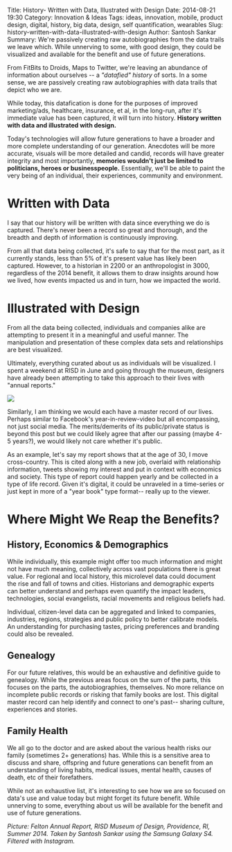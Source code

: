 Title: History- Written with Data, Illustrated with Design
Date: 2014-08-21 19:30
Category: Innovation & Ideas
Tags: ideas, innovation, mobile, product design, digital, history, big data, design, self quantification, wearables
Slug: history-written-with-data-illustrated-with-design
Author: Santosh Sankar
Summary: We're passively creating raw autobiographies from the data trails we leave which. While unnerving to some, with good design, they could be visualized and available for the benefit and use of future generations.

From FitBits to Droids, Maps to Twitter, we're leaving an abundance of information about ourselves -- a *"datafied" history* of sorts. In a some sense, we are passively creating raw autobiographies with data trails that depict who we are. 

While today, this datafication is done for the purposes of improved marketing/ads, healthcare, insurance, et al, in the long-run, after it's immediate value has been captured, it will turn into history. **History written with data and illustrated with design.**

Today's technologies will allow future generations to have a broader and more complete understanding of our generation. Anecdotes will be more accurate, visuals will be more detailed and candid, records will have greater integrity and most importantly, **memories wouldn't just be limited to politicians, heroes or businesspeople.** Essentially, we'll be able to paint the very being of an individual, their experiences, community and environment.

# Written with Data

I say that our history will be written with data since everything we do is captured. There's never been a record so great and thorough, and the breadth and depth of information is continuously improving.

From all that data being collected, it's safe to say that for the most part, as it currently stands, less than 5% of it's present value has likely been captured. However, to a historian in 2200 or an anthropologist in 3000, regardless of the 2014 benefit, it allows them to draw insights around how we lived, how events impacted us and in turn, how we impacted the world.

# Illustrated with Design

From all the data being collected, individuals and companies alike are attempting to present it in a meaningful and useful manner. The manipulation and presentation of these complex data sets and relationships are best visualized.

Ultimately, everything curated about us as individuals will be visualized. I spent a weekend at RISD in June and going through the museum, designers have already been attempting to take this approach to their lives with "annual reports."

<img src="/../../../../images/RISDannual.jpg" align = "center">

Similarly, I am thinking we would each have a master record of our lives. Perhaps similar to Facebook's year-in-review-video but all encompassing, not just social media. The merits/demerits of its public/private status is beyond this post but we could likely agree that after our passing (maybe 4-5 years?), we would likely not care whether it's public. 

As an example, let's say my report shows that at the age of 30, I move cross-country. This is cited along with a new job, overlaid with relationship information, tweets showing my interest and put in context with economics and society. This type of report could happen yearly and be collected in a type of life record. Given it's digital, it could be unraveled in a time-series or just kept in more of a "year book" type format-- really up to the viewer.

# Where Might We Reap the Benefits?

## History, Economics & Demographics
While individually, this example might offer too much information and might not have much meaning, collectively across vast populations there is great value. For regional and local history, this microlevel data could document the rise and fall of towns and cities. Historians and demographic experts can better understand and perhaps even quantify the impact leaders, technologies, social evangelists, racial movements and religious beliefs had.

Individual, citizen-level data can be aggregated and linked to companies, industries, regions, strategies and public policy to better calibrate models. An understanding for purchasing tastes, pricing preferences and branding could also be revealed.

## Genealogy
For our future relatives, this would be an exhaustive and definitive guide to genealogy. While the previous areas focus on the sum of the parts, this focuses on the parts, the autobiographies, themselves. No more reliance on incomplete public records or risking that family books are lost. This digital master record can help identify and connect to one's past-- sharing culture, experiences and stories.

## Family Health
We all go to the doctor and are asked about the various health risks our family (sometimes 2+ generations) has. While this is a sensitive area to discuss and share, offspring and future generations can benefit from an understanding of living habits, medical issues, mental health, causes of death, etc of their forefathers. 

While not an exhaustive list, it's interesting to see how we are so focused on data's use and value today but might forget its future benefit. While unnerving to some, everything about us will be available for the benefit and use of future generations.

*Picture: Felton Annual Report, RISD Museum of Design, Providence, RI, Summer 2014. Taken by Santosh Sankar using the Samsung Galaxy S4. Filtered with Instagram.*